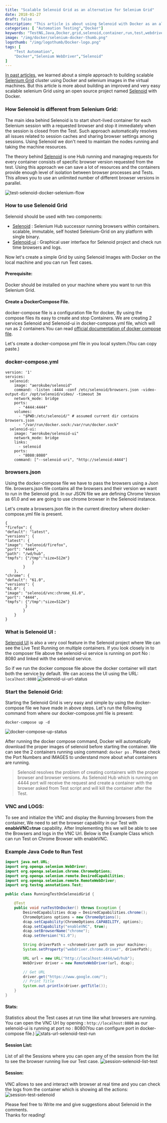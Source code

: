 ```yaml
---
title: "Scalable Selenoid Grid as an alternative for Selenium Grid"
date: 2018-01-27
draft: false
description: "This article is about using Selenoid with Docker as an alternative for the Selenium Grid. Selenoid is a powerful implementation of Selenium hub using Docker containers to launch browsers."
categories: [ "Automation Testing","Docker"]
keywords: "TestNG,Java,Docker,grid,selenoid,container,run,test,webdriver"
image: "/img/docker/selenium-docker-thumb.png"
logothumb: "/img/logothumb/Docker-logo.png"
tags: [
    "Test Automation",
    "Docker","Selenium WebDriver","Selenoid"
]
---
```

[In past articles](https://www.pawangaria.com/post/docker/docker-compose-in-selenium-grid/), we learned about a simple approach to building scalable [Selenium Grid](http://www.seleniumhq.org/docs/07_selenium_grid.jsp) cluster using Docker and selenium images in the virtual machines. But this article is more about building an improved and very easy scalable selenium Grid using an open source project named [Selenoid](http://aerokube.com/selenoid/latest/) with Docker.

### How Selenoid is different from Selenium Grid:
The main idea behind Selenoid is to start short-lived container for each Selenium session with a requested browser and stop it immediately when the session is closed from the Test. Such approach automatically resolves all issues related to session caches and sharing browser settings among sessions. Using Selenoid we don't need to maintain the nodes running and taking the machine resources.

The theory behind [Selenoid](https://github.com/aerokube/selenoid) is one Hub running and managing requests for every container consists of specific browser version requested from the test. Using this approach we can save a lot of resources and the containers provide enough level of isolation between browser processes and Tests. This allows you to use an unlimited number of different browser versions in parallel.

![test-selenoid-docker-selenium-flow](/img/docker/test-selenoid-docker-selenium-flow.png)

### How to use Selenoid Grid
Selenoid should be used with two components:  

 * [Selenoid](https://github.com/aerokube/selenoid) : Selenium Hub successor running browsers within containers. scalable, immutable, self hosted Selenium-Grid on any platform with single binary.
 * [Selenoid-ui](https://github.com/aerokube/selenoid-ui) : Graphical user interface for Selenoid project and check run time browsers and logs.

Now let's create a simple Grid by using Selenoid Images with Docker on the local machine and you can run Test cases.

#### Prerequisite:
Docker should be installed on your machine where you want to run this Selenium Grid.

#### Create a DockerCompose File.
docker-compose file is a configuration file for docker, By using the compose files its easy to create and stop Containers. We are creating 2 services Selenoid and Selenoid-ui in docker-compose.yml file, which will run as 2 containers.You can read [official documentation of docker compose file](https://docs.docker.com/compose/overview/#compose-documentation).  

Let's create a docker-compose.yml file in you local system.(You can copy paste.)
### docker-compose.yml
```
version: '1'
services:
  selenoid:
    image: "aerokube/selenoid"
    command: -listen :4444 -conf /etc/selenoid/browsers.json -video-output-dir /opt/selenoid/video/ -timeout 3m
    network_mode: bridge
    ports:
      - "4444:4444"
    volumes:
      - "$PWD:/etc/selenoid/" # assumed current dir contains browsers.json
      - "/var/run/docker.sock:/var/run/docker.sock"
  selenoid-ui:
    image: "aerokube/selenoid-ui"
    network_mode: bridge
    links:
      - selenoid
    ports:
      - "8080:8080"
    command: ["--selenoid-uri", "http://selenoid:4444"]
```
### browsers.json
Using the docker-compose file we have to pass the browsers using a Json file. browsers.json file contains all the browsers and their version we want to run in the Selenoid grid. In our JSON file we are defining Chrome Version as 61.0 and we are going to use chrome browser in the Selenoid instance.  

Let's create a browsers.json file in the current directory where docker-compose.yml file is present.

```
{
"firefox": {
"default": "latest",
"versions": {
"latest": {
"image": "selenoid/firefox",
"port": "4444",
"path": "/wd/hub",
"tmpfs": {"/tmp":"size=512m"}
			}
		}
	},
"chrome": {
"default": "61.0",
"versions": {
"61.0": {
"image": "selenoid/vnc:chrome_61.0",
"port": "4444",
"tmpfs": {"/tmp":"size=512m"}
		 }	 
		}
	}
}

```
### What is Selenoid UI :
[Selenoid UI](http://aerokube.com/selenoid-ui/latest/) is also a very cool feature in the Selenoid project where We can see the Live Test Running on multiple containers. If you look closely in to the composer file above the selenoid-ui service is running on port No : 8080 and linked with the selenoid service.

So if we run the docker compose file above the docker container will start both the service by default. We can access the UI using the URL: `localhost:8080`
![selenoid-ui-url-status](/img/docker/selenoid-ui-url-status.png)

### Start the Selenoid Grid:
Starting the Selenoid Grid is very easy and simple by using the docker-compose file we have made in above steps. Let's run the following command from where our docker-compose.yml file is present:
```
docker-compose up -d
```
![docker-compose-up-status](/img/docker/docker-compose-up-status.png)

After running the docker compose command, Docker will automatically download the proper images of selenoid before starting the container. We can see the 2 containers running using command: `docker ps`
. Please check the Port Numbers and IMAGES to understand more about what containers are running.

>Selenoid resolves the problem of creating containers with the proper browser and browser versions. As Selenoid Hub which is running on 4444 port will receive the request and create a container with the browser asked from Test script and will kill the container after the Test.

### VNC and LOGS:
To see and initialize the VNC and display the Running browsers from the container, We need to set the browser capability in our Test with **enableVNC=true** capability. After Implementing this we will be able to see the Browsers and logs in the VNC Url. Below is the Example Class which can run Test on Chrome Browser with enableVNC.
### Example Java Code to Run Test
```Java
import java.net.URL;
import org.openqa.selenium.WebDriver;
import org.openqa.selenium.chrome.ChromeOptions;
import org.openqa.selenium.remote.DesiredCapabilities;
import org.openqa.selenium.remote.RemoteWebDriver;
import org.testng.annotations.Test;

public class RunningTestOnSelenoidGrid {

	@Test
	public void runTestOnDocker() throws Exception {
		DesiredCapabilities dcap = DesiredCapabilities.chrome();
		ChromeOptions options = new ChromeOptions();
		dcap.setCapability(ChromeOptions.CAPABILITY, options);
		dcap.setCapability("enableVNC", true);
		dcap.setBrowserName("chrome");
		dcap.setVersion("61.0");

		String driverPath = <chromedriver path on your machine>;
		System.setProperty("webdriver.chrome.driver", driverPath);

		URL url = new URL("http://localhost:4444/wd/hub");
		WebDriver driver = new RemoteWebDriver(url, dcap);

		// Get URL
		driver.get("https://www.google.com/");
		// Print Title
		System.out.println(driver.getTitle());
	}
}
```
#### Stats:
Statistics about the Test cases at run time like what browsers are running. You can open the VNC Url by opening : `http://localhost:8080` as our selenoid-ui is running at port no : 8080(You can configure port in docker-compose file.)
![stats-url-selenoid-test-run](/img/docker/stats-url-selenoid-test-run.png)
#### Session List:
List of all the Sessions where you can open any of the session from the list to see the browser running live our Test case.
![session-selenoid-list-test](/img/docker/session-selenoid-list-test.png)
#### Session:
VNC allows to see and interact with browser at real time and you can check the logs from the container which is showing all the actions:
![session-test-selenoid](/img/docker/session-test-selenoid.png)

Please feel free to Write me and give suggestions about Selenoid in the comments.  
Thanks for reading!
